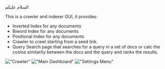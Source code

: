 السلام عليكم

This is a crawler and indexer GUI, it provides:

- Inverted Index for any documents 
- Biword Index for any documents 
- Positional Index for any documents 
- Crawler to crawl starting from a seed link.
- Query Search page that searches for a query in a set of docs or calc the cosine similarity between the docs and the query and ranks the results.

!["Crawler"](https://drive.google.com/file/d/1JDQtsIj4bwOjbbUyHDr5DVXonz33-d-L/view?usp=sharing)
!["Main Dashboard"](https://drive.google.com/file/d/1g8MQRijWMW6qLjtI77Qdw4aMc2x4OH3-/view?usp=drive_link)
!["Settings Menu"](https://drive.google.com/file/d/1cVKVCc2M30ManoHjvjPvq-rfBzk6ZSf0/view?usp=drive_link)
